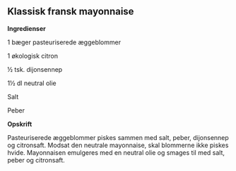 ## Klassisk fransk mayonnaise 

**Ingredienser**

1 bæger pasteuriserede æggeblommer

1 økologisk citron

½ tsk. dijonsennep

1½ dl neutral olie

Salt

Peber

**Opskrift**

Pasteuriserede æggeblommer piskes sammen med salt, peber, dijonsennep og
citronsaft. Modsat den neutrale mayonnaise, skal blommerne ikke piskes
hvide. Mayonnaisen emulgeres med en neutral olie og smages til med salt,
peber og citronsaft.


